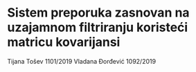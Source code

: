 # Sistem preporuka zasnovan na uzajamnom filtriranju koristeći matricu kovarijansi


Tijana Tošev 1101/2019
Vladana Đorđević 1092/2019
